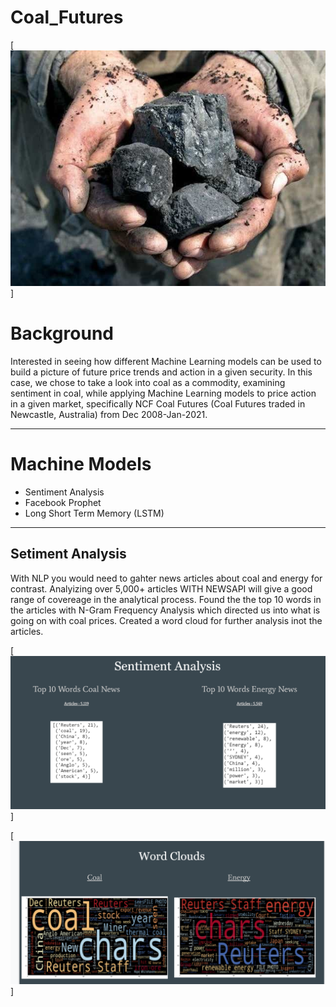 # Coal_Futures


[<img src="Pics/Coal_pic.jpg"/>]
# Background 
 Interested in seeing how different Machine Learning models can be used to build a picture of future price trends and action in a given security.
In this case, we chose to take a look into coal as a commodity, examining sentiment in coal, while applying Machine Learning models to price action in a given market, specifically NCF Coal Futures (Coal Futures traded in Newcastle, Australia) from Dec 2008-Jan-2021.

---

# Machine Models 
- Sentiment Analysis
- Facebook Prophet
- Long Short Term Memory (LSTM)

---

## Setiment Analysis 
  With NLP you would need to gahter news articles about coal and energy for contrast. 
  Analyizing over 5,000+ articles WITH NEWSAPI will give a good range of covereage in the analytical process.
  Found the the top 10 words in the articles with N-Gram Frequency Analysis which directed us into what is going on with coal prices.
  Created a word cloud for further analysis inot the articles. 
  

[<img src="Pics/sentiment.png"/>]




[<img src="Pics/word_cloud.png"/>]


